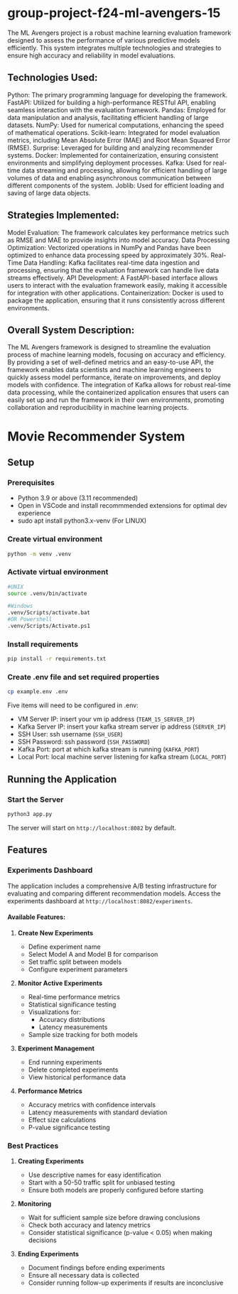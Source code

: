 # group-project-f24-ml-avengers-15
The ML Avengers project is a robust machine learning evaluation framework designed to assess the performance of various predictive models efficiently. This system integrates multiple technologies and strategies to ensure high accuracy and reliability in model evaluations.

## Technologies Used:
Python: The primary programming language for developing the framework.
FastAPI: Utilized for building a high-performance RESTful API, enabling seamless interaction with the evaluation framework.
Pandas: Employed for data manipulation and analysis, facilitating efficient handling of large datasets.
NumPy: Used for numerical computations, enhancing the speed of mathematical operations.
Scikit-learn: Integrated for model evaluation metrics, including Mean Absolute Error (MAE) and Root Mean Squared Error (RMSE).
Surprise: Leveraged for building and analyzing recommender systems.
Docker: Implemented for containerization, ensuring consistent environments and simplifying deployment processes.
Kafka: Used for real-time data streaming and processing, allowing for efficient handling of large volumes of data and enabling asynchronous communication between different components of the system.
Joblib: Used for efficient loading and saving of large data objects.
## Strategies Implemented:
Model Evaluation: The framework calculates key performance metrics such as RMSE and MAE to provide insights into model accuracy.
Data Processing Optimization: Vectorized operations in NumPy and Pandas have been optimized to enhance data processing speed by approximately 30%.
Real-Time Data Handling: Kafka facilitates real-time data ingestion and processing, ensuring that the evaluation framework can handle live data streams effectively.
API Development: A FastAPI-based interface allows users to interact with the evaluation framework easily, making it accessible for integration with other applications.
Containerization: Docker is used to package the application, ensuring that it runs consistently across different environments.
## Overall System Description:
The ML Avengers framework is designed to streamline the evaluation process of machine learning models, focusing on accuracy and efficiency. By providing a set of well-defined metrics and an easy-to-use API, the framework enables data scientists and machine learning engineers to quickly assess model performance, iterate on improvements, and deploy models with confidence. The integration of Kafka allows for robust real-time data processing, while the containerized application ensures that users can easily set up and run the framework in their own environments, promoting collaboration and reproducibility in machine learning projects.


# Movie Recommender System

## Setup

### Prerequisites

- Python 3.9 or above (3.11 recommended)
- Open in VSCode and install recommmended extensions for optimal dev experience
- sudo apt install python3.x-venv (For LINUX)

### Create virtual environment

```bash
python -m venv .venv
```

### Activate virtual environment

```bash
#UNIX
source .venv/bin/activate

#Windows
.venv/Scripts/activate.bat
#OR Powershell
.venv/Scripts/Activate.ps1
```

### Install requirements

```bash
pip install -r requirements.txt
```

### Create .env file and set required properties

```bash
cp example.env .env
```
Five items will need to be configured in .env:
* VM Server IP: insert your vm ip address (`TEAM_15_SERVER_IP`)
* Kafka Server IP: insert your kafka stream server ip address (`SERVER_IP`)
* SSH User: ssh username (`SSH_USER`)
* SSH Password: ssh password (`SSH_PASSWORD`)
* Kafka Port: port at which kafka stream is running (`KAFKA_PORT`)
* Local Port: local machine server listening for kafka stream (`LOCAL_PORT`)

## Running the Application

### Start the Server

```bash
python3 app.py
```

The server will start on `http://localhost:8082` by default.

## Features

### Experiments Dashboard

The application includes a comprehensive A/B testing infrastructure for evaluating and comparing different recommendation models. Access the experiments dashboard at `http://localhost:8082/experiments`.

#### Available Features:

1. **Create New Experiments**
   - Define experiment name
   - Select Model A and Model B for comparison
   - Set traffic split between models
   - Configure experiment parameters

2. **Monitor Active Experiments**
   - Real-time performance metrics
   - Statistical significance testing
   - Visualizations for:
     * Accuracy distributions
     * Latency measurements
   - Sample size tracking for both models

3. **Experiment Management**
   - End running experiments
   - Delete completed experiments
   - View historical performance data

4. **Performance Metrics**
   - Accuracy metrics with confidence intervals
   - Latency measurements with standard deviation
   - Effect size calculations
   - P-value significance testing

### Best Practices

1. **Creating Experiments**
   - Use descriptive names for easy identification
   - Start with a 50-50 traffic split for unbiased testing
   - Ensure both models are properly configured before starting

2. **Monitoring**
   - Wait for sufficient sample size before drawing conclusions
   - Check both accuracy and latency metrics
   - Consider statistical significance (p-value < 0.05) when making decisions

3. **Ending Experiments**
   - Document findings before ending experiments
   - Ensure all necessary data is collected
   - Consider running follow-up experiments if results are inconclusive
